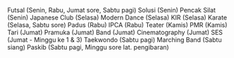 
Futsal (Senin, Rabu, Jumat sore, Sabtu pagi)
Solusi (Senin)
Pencak Silat (Senin)
Japanese Club (Selasa)
Modern Dance (Selasa)
KIR (Selasa)
Karate (Selasa, Sabtu sore)
Padus (Rabu)
IPCA (Rabu)
Teater (Kamis)
PMR (Kamis)
Tari (Jumat)
Pramuka (Jumat)
Band (Jumat)
Cinematography (Jumat)
SES (Jumat - Minggu ke 1 & 3)
Taekwondo (Sabtu pagi)
Marching Band (Sabtu siang)
Paskib (Sabtu pagi, Minggu sore lat. pengibaran)
